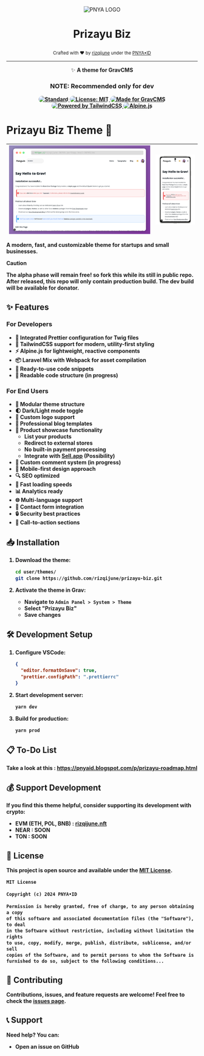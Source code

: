 <div align="center">
	<img width="100" height="100" src="https://i.ibb.co.com/jbcm207/Logo-Rounded-Violet-300.png" alt="PNYA LOGO">
	<br>
	<h1>Prizayu Biz</h1>
	<sub>Crafted with ❤︎ by <a href="https://github.com/rizqijune">rizqijune</a> under the <a href="https://pnya.my.id">PNYA•ID</a></sub>
</div>
<hr/>
<p align="center">✨ <strong>A theme for GravCMS</strong></p>
<h3 align="center"> <strong> NOTE: Recommended only for dev</h3>

<p align="center">
  <a href="https://github.com/standard/standard">
    <img src="https://img.shields.io/badge/standardJS-%23F3DF49?style=for-the-badge&logo=standardjs&logoColor=%23000000" alt="Standard" style="border-radius: 9999px">
  </a>
  <a href="https://opensource.org/licenses/MIT">
    <img src="https://img.shields.io/github/license/rizqijune/prizayu-biz?label=license&style=for-the-badge" alt="License: MIT" style="border-radius: 9999px">
  </a>
  <a href="https://getgrav.org">
    <img src="https://img.shields.io/badge/Grav-white?style=for-the-badge&logo=grav&logoColor=%23221E1F" alt="Made for GravCMS" style="border-radius: 9999px">
  </a>
  <a href="https://tailwindcss.com">
    <img src="https://img.shields.io/badge/TailwindCSS-white?style=for-the-badge&logo=tailwindcss&logoColor=%2306B6D4" alt="Powered by TailwindCSS" style="border-radius: 9999px">
  </a>
  <a href="https://alpinejs.dev">
    <img src="https://img.shields.io/badge/AlpineJS-white?style=for-the-badge&logo=alpinedotjs&logoColor=%238BC0D0" alt="Alpine.js" style="border-radius: 9999px">
  </a>
</p>

# Prizayu Biz Theme 🚀

| ![Desktop](./screenshot.jpeg) | <img src="./screenshot-rocks.png" alt="Mobile" style="zoom:50%;" /> |
| ----------------------------- | ------------------------------------------------------------ |





A modern, fast, and customizable theme for startups and small businesses.



> [!CAUTION]
>
> The alpha phase will remain free! so fork  this while its still in public repo.  After released, this repo will only contain production build. The dev build will be available for donator.

## ✨ Features

### For Developers
- 🎨 Integrated Prettier configuration for Twig files
- 🌊 TailwindCSS support for modern, utility-first styling
- ⚡ Alpine.js for lightweight, reactive components
- 📦 Laravel Mix with Webpack for asset compilation
- 🧩 Ready-to-use code snippets
- 📖 Readable code structure (in progress)

### For End Users
- 🧱 Modular theme structure
- 🌓 Dark/Light mode toggle
- 🎯 Custom logo support
- 📝 Professional blog templates
- 🏪 Product showcase functionality
  - List your products
  - Redirect to external stores
  - No built-in payment processing
  - Integrate with [Sell.app](https://sell.app) (Possibility)
- 💬 Custom comment system (in progress)
- 📱 Mobile-first design approach
- 🔍 SEO optimized
- 🚀 Fast loading speeds
- 📊 Analytics ready
- 🌐 Multi-language support
- 📧 Contact form integration
- 🔒 Security best practices
- 🎯 Call-to-action sections

## 📥 Installation

1. Download the theme:
   ```bash
   cd user/themes/
   git clone https://github.com/rizqijune/prizayu-biz.git
   ```

2. Activate the theme in Grav:
   - Navigate to `Admin Panel > System > Theme`
   - Select "Prizayu Biz"
   - Save changes

## 🛠️ Development Setup

1. Configure VSCode:
   ```json
   {
     "editor.formatOnSave": true,
     "prettier.configPath": ".prettierrc"
   }
   ```

2. Start development server:
   ```bash
   yarn dev
   ```

3. Build for production:
   ```bash
   yarn prod
   ```

## 📋 To-Do List

Take a look at this : https://pnyaid.blogspot.com/p/prizayu-roadmap.html

## 💰 Support Development

If you find this theme helpful, consider supporting its development with crypto:

- EVM (ETH, POL, BNB) : [rizqijune.nft](https://ud.me/rizqijune.nft)
- NEAR :  SOON
- TON :  SOON

## 📄 License

This project is open source and available under the [MIT License](LICENSE).

```
MIT License

Copyright (c) 2024 PNYA•ID

Permission is hereby granted, free of charge, to any person obtaining a copy
of this software and associated documentation files (the "Software"), to deal
in the Software without restriction, including without limitation the rights
to use, copy, modify, merge, publish, distribute, sublicense, and/or sell
copies of the Software, and to permit persons to whom the Software is
furnished to do so, subject to the following conditions...
```

## 🤝 Contributing

Contributions, issues, and feature requests are welcome! Feel free to check the [issues page](link-to-issues).

## 📞 Support

Need help? You can:
- Open an issue on GitHub